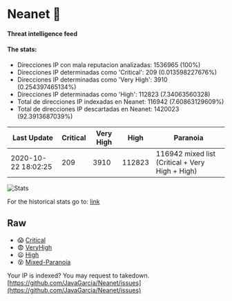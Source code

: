 # Neanet :hocho:
#### Threat intelligence feed
#### The stats:

- Direcciones IP con mala reputacion analizadas: 1536965 (100%)
- Direcciones IP determinadas como 'Critical':  209 (0.013598227676%)
- Direcciones IP determinadas como 'Very High':  3910 (0.254397465134%)
- Direcciones IP determinadas como 'High':  112823 (7.34063560328)
- Total de direcciones IP indexadas en Neanet:  116942 (7.60863129609%)
- Total de direcciones IP descartadas en Neanet:  1420023 (92.3913687039%)

| Last Update | Critical | Very High | High | Paranoia |
| --- | --- | --- | --- | --- |
| 2020-10-22 18:02:25 | 209 | 3910 | 112823 | 116942 mixed list (Critical + Very High + High)|

![Stats](https://docs.google.com/spreadsheets/d/e/2PACX-1vSnaNMIXVabIpDJjufMlzH7poXnshF3mgd8Is1g9ytUEzVsP5my4Trn8f-xkoLLQ38xpL3HtmUexLo6/pubchart?oid=501124687&format=image)

For the historical stats go to: [link](/stats.csv)
## Raw
- :scream: [Critical](https://raw.githubusercontent.com/JavaGarcia/Neanet/master/blacklists/neanet_critical.txt)
- :fearful: [VeryHigh](https://raw.githubusercontent.com/JavaGarcia/Neanet/master/blacklists/neanet_veryHigh.txtt)
- :frowning: [High](https://raw.githubusercontent.com/JavaGarcia/Neanet/master/blacklists/neanet_high.txt)
- :dizzy_face: [Mixed-Paranoia](https://raw.githubusercontent.com/JavaGarcia/Neanet/master/blacklists/neanet_all.txt)


Your IP is indexed? You may request to takedown. [https://github.com/JavaGarcia/Neanet/issues](https://github.com/JavaGarcia/Neanet/issues)

























































































































































































































































































































































































































































































































































































































































































































































































































































































































































































































































































































































































































































































































































































































































































































































































































































